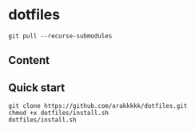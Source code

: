 # dotfiles
```
git pull --recurse-submodules
```
## Content

## Quick start
```
git clone https://github.com/arakkkkk/dotfiles.git
chmod +x dotfiles/install.sh
dotfiles/install.sh
```
